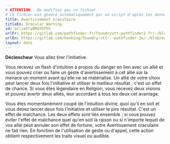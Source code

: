 ```yaml
---
# ATTENTION : Ne modifiez pas ce fichier
# Ce fichier est généré automatiquement par un script d'après les données du module Foundry VTT officiel et de sa traduction
title: Avertissement oraculaire
titleEn: Oracular Warning
id: Gcliatty0MGYbTVV
urlFr: https://gitlab.com/pathfinder-fr/foundryvtt-pathfinder2-fr/-/blob/master/data/feats/Gcliatty0MGYbTVV.htm
urlEn: https://gitlab.com/hooking/foundry-vtt---pathfinder-2e/-/blob/master/packs/data/feats.db/oracular-warning.json
layout: dons
---
```

**Déclencheur** Vous allez tirer l'initiative.

Vous recevez un flash d'intuition à propos du danger en lien avec un allié et vous pouvez crier ou faire un geste d'avertissement à cet allié sur la menace un moment avant qu'elle ne se matérialise. Un allié de votre choix peut lancer deux fois l'initiative et utiliser le meilleur résultat ; c'est un effet de chance. Si vous êtes légendaire en Religion, vous recevez deux visions et pouvez avertir deux alliés, leur accordant à tous les deux cet avantage.

Vous êtes momentanément coupé de l'intuition divine, quoi qu'il en soit et vous devez lancer deux fois l'initiative et utiliser le pire résultat. C'est un effet de malchance. Les deux effets sont liés ensemble ; si vous pouvez éviter l'effet de malchance quel qu'en soit la raison ou si n'importe lequel de vos allié peut annuler son effet de fortune, votre Avertissement oraculaire ne fait rien. En fonction de l'utilisation de geste ou d'appel, cette action obtient respectivement les traits visuel ou audible.
